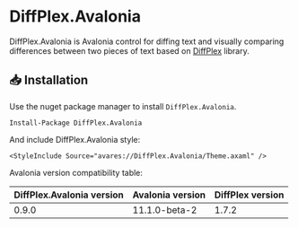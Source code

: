 # DiffPlex.Avalonia

DiffPlex.Avalonia is Avalonia control for diffing text and visually comparing differences between two pieces of text based on [DiffPlex](https://github.com/mmanela/diffplex) library.

## 📥 Installation
Use the nuget package manager to install `DiffPlex.Avalonia`.

```
Install-Package DiffPlex.Avalonia
```

And include DiffPlex.Avalonia style:

```
<StyleInclude Source="avares://DiffPlex.Avalonia/Theme.axaml" />
```

Avalonia version compatibility table:

| DiffPlex.Avalonia version | Avalonia version | DiffPlex version  |
|---------------------------| ---------------- |-------------------|
| 0.9.0                     | 11.1.0-beta-2    | 1.7.2             |
